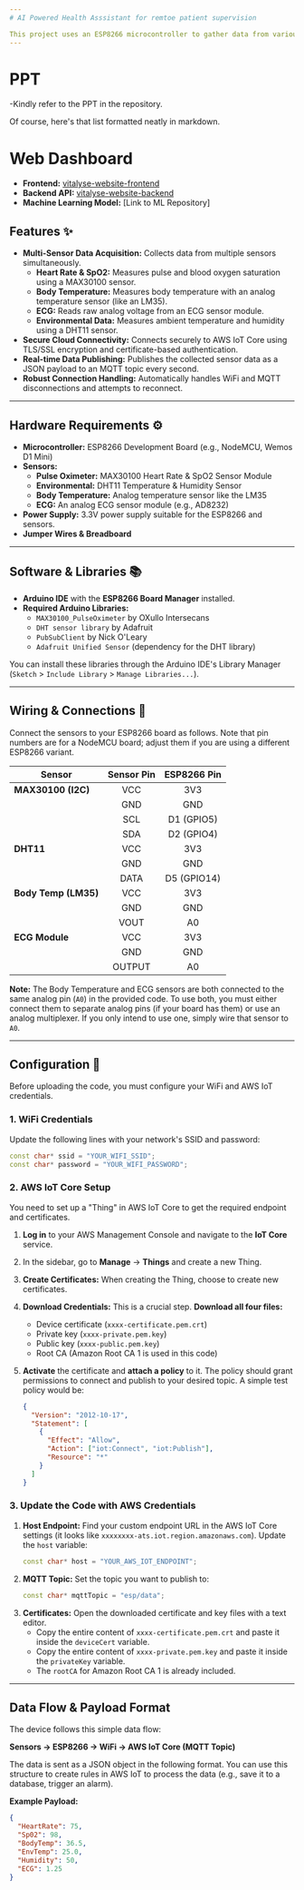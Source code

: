 ```yaml
---
# AI Powered Health Asssistant for remtoe patient supervision

This project uses an ESP8266 microcontroller to gather data from various health and environmental sensors and securely publish it to **AWS IoT Core** over MQTT, which is the displayed on our live web dashboard with AI Powered Query response feature.
---
```


# PPT

-Kindly refer to the PPT in the repository.

Of course, here's that list formatted neatly in markdown.

# Web Dashboard

- **Frontend:** [vitalyse-website-frontend](https://github.com/sp4m-08/vitalyse-website-frontend)
- **Backend API:** [vitalyse-website-backend](https://github.com/sp4m-08/vitalyse-website-backend)
- **Machine Learning Model:** [Link to ML Repository]

## Features ✨

- **Multi-Sensor Data Acquisition:** Collects data from multiple sensors simultaneously.
  - **Heart Rate & SpO2:** Measures pulse and blood oxygen saturation using a MAX30100 sensor.
  - **Body Temperature:** Measures body temperature with an analog temperature sensor (like an LM35).
  - **ECG:** Reads raw analog voltage from an ECG sensor module.
  - **Environmental Data:** Measures ambient temperature and humidity using a DHT11 sensor.
- **Secure Cloud Connectivity:** Connects securely to AWS IoT Core using TLS/SSL encryption and certificate-based authentication.
- **Real-time Data Publishing:** Publishes the collected sensor data as a JSON payload to an MQTT topic every second.
- **Robust Connection Handling:** Automatically handles WiFi and MQTT disconnections and attempts to reconnect.

---

## Hardware Requirements ⚙️

- **Microcontroller:** ESP8266 Development Board (e.g., NodeMCU, Wemos D1 Mini)
- **Sensors:**
  - **Pulse Oximeter:** MAX30100 Heart Rate & SpO2 Sensor Module
  - **Environmental:** DHT11 Temperature & Humidity Sensor
  - **Body Temperature:** Analog temperature sensor like the LM35
  - **ECG:** An analog ECG sensor module (e.g., AD8232)
- **Power Supply:** 3.3V power supply suitable for the ESP8266 and sensors.
- **Jumper Wires & Breadboard**

---

## Software & Libraries 📚

- **Arduino IDE** with the **ESP8266 Board Manager** installed.
- **Required Arduino Libraries:**
  - `MAX30100_PulseOximeter` by OXullo Intersecans
  - `DHT sensor library` by Adafruit
  - `PubSubClient` by Nick O'Leary
  - `Adafruit Unified Sensor` (dependency for the DHT library)

You can install these libraries through the Arduino IDE's Library Manager (`Sketch` \> `Include Library` \> `Manage Libraries...`).

---

## Wiring & Connections 🔌

Connect the sensors to your ESP8266 board as follows. Note that pin numbers are for a NodeMCU board; adjust them if you are using a different ESP8266 variant.

| Sensor               | Sensor Pin | ESP8266 Pin |
| -------------------- | :--------: | :---------: |
| **MAX30100 (I2C)**   |    VCC     |     3V3     |
|                      |    GND     |     GND     |
|                      |    SCL     | D1 (GPIO5)  |
|                      |    SDA     | D2 (GPIO4)  |
| **DHT11**            |    VCC     |     3V3     |
|                      |    GND     |     GND     |
|                      |    DATA    | D5 (GPIO14) |
| **Body Temp (LM35)** |    VCC     |     3V3     |
|                      |    GND     |     GND     |
|                      |    VOUT    |     A0      |
| **ECG Module**       |    VCC     |     3V3     |
|                      |    GND     |     GND     |
|                      |   OUTPUT   |     A0      |

**Note:** The Body Temperature and ECG sensors are both connected to the same analog pin (`A0`) in the provided code. To use both, you must either connect them to separate analog pins (if your board has them) or use an analog multiplexer. If you only intend to use one, simply wire that sensor to `A0`.

---

## Configuration 🔧

Before uploading the code, you must configure your WiFi and AWS IoT credentials.

### 1\. WiFi Credentials

Update the following lines with your network's SSID and password:

```cpp
const char* ssid = "YOUR_WIFI_SSID";
const char* password = "YOUR_WIFI_PASSWORD";
```

### 2\. AWS IoT Core Setup

You need to set up a "Thing" in AWS IoT Core to get the required endpoint and certificates.

1.  **Log in** to your AWS Management Console and navigate to the **IoT Core** service.

2.  In the sidebar, go to **Manage** -\> **Things** and create a new Thing.

3.  **Create Certificates:** When creating the Thing, choose to create new certificates.

4.  **Download Credentials:** This is a crucial step. **Download all four files:**

    - Device certificate (`xxxx-certificate.pem.crt`)
    - Private key (`xxxx-private.pem.key`)
    - Public key (`xxxx-public.pem.key`)
    - Root CA (Amazon Root CA 1 is used in this code)

5.  **Activate** the certificate and **attach a policy** to it. The policy should grant permissions to connect and publish to your desired topic. A simple test policy would be:

    ```json
    {
      "Version": "2012-10-17",
      "Statement": [
        {
          "Effect": "Allow",
          "Action": ["iot:Connect", "iot:Publish"],
          "Resource": "*"
        }
      ]
    }
    ```

### 3\. Update the Code with AWS Credentials

1.  **Host Endpoint:** Find your custom endpoint URL in the AWS IoT Core settings (it looks like `xxxxxxxx-ats.iot.region.amazonaws.com`). Update the `host` variable:
    ```cpp
    const char* host = "YOUR_AWS_IOT_ENDPOINT";
    ```
2.  **MQTT Topic:** Set the topic you want to publish to:
    ```cpp
    const char* mqttTopic = "esp/data";
    ```
3.  **Certificates:** Open the downloaded certificate and key files with a text editor.
    - Copy the entire content of `xxxx-certificate.pem.crt` and paste it inside the `deviceCert` variable.
    - Copy the entire content of `xxxx-private.pem.key` and paste it inside the `privateKey` variable.
    - The `rootCA` for Amazon Root CA 1 is already included.

---

## Data Flow & Payload Format

The device follows this simple data flow:

**Sensors → ESP8266 → WiFi → AWS IoT Core (MQTT Topic)**

The data is sent as a JSON object in the following format. You can use this structure to create rules in AWS IoT to process the data (e.g., save it to a database, trigger an alarm).

**Example Payload:**

```json
{
  "HeartRate": 75,
  "Sp02": 98,
  "BodyTemp": 36.5,
  "EnvTemp": 25.0,
  "Humidity": 50,
  "ECG": 1.25
}
```
